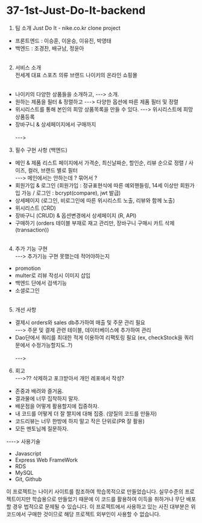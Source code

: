 # 37-1st-Just-Do-It-backend

1. 팀 소개
Just Do It - nike.co.kr clone project

  - 프론트엔드 : 이승훈, 이윤승, 이유진, 박영태<br>
  - 백엔드 : 조경찬, 배규남, 정윤아<br><br>

2. 서비스 소개<br>
  전세계 대표 스포츠 의류 브랜드 나이키의 온라인 쇼핑몰<br><br>

  - 나이키의 다양한 상품들을 소개하고, ---> 소개.
  - 원하는 제품을 필터 & 정렬하고 ---> 다양한 옵션에 따른 제품 필터 및 정렬
  - 위시리스트를 통해 본인의 희망 상품목록을 만들 수 있다.   ---> 위시리스트에 희망 상품등록
  - 장바구니 & 상세페이지에서 구매까지<br><br> ---> 
  
3. 필수 구현 사항 (백엔드)<br>
  - 메인 & 제품 리스트 페이지에서 가격순, 최신날짜순, 할인순, 리뷰 순으로 정렬 / 사이즈, 컬러, 브랜드 별로 필터<br>   ---> 메인에서는 안하는데 ? 묶어서 ?
  - 회원가입 & 로그인 (회원가입 : 정규표현식에 따른 예외핸들링, 14세 이상만 회원가입 가능 / 로그인 : bcrypt(compare), jwt 발급)<br>
  - 상세페이지 (로그인, 비로그인에 따른 위시리스트 노출, 리뷰와 함께 노출)<br>
  - 위시리스트 (CRD)<br>
  - 장바구니 (CRUD) & 옵션변경에서 상세페이지 (R, API)<br>
  - 구매하기 (orders 테이블 부재로 재고 관리만, 장바구니 구매시 카트 삭제(transaction))<br><br>

4. 추가 기능 구현 <br>  ---> 추가기능 구현 못했는데 적어야하는지 
  - promotion<br>
  - multer로 리뷰 작성시 이미지 삽입<br>
  - 백엔드 단에서 검색기능<br>
  - 소셜로그인<br><br>

5. 개선 사항<br>
  - 결제시 orders와 sales db추가하여 매출 및 주문 관리 필요<br> ---> 주문 및 결제 관련 테이블, 데이터베이스에 추가하여 관리 
  - Dao단에서 쿼리를 최대한 적게 이용하여 리팩토링 필요 (ex, checkStock을 쿼리문에서 수정가능할지도..?)<br><br>   ---> 
   
6. 회고<br> --->?? 삭제하고 포크받아서 개인 레포에서 작성?  
  - 존중과 배려와 즐거움.<br>
  - 결과물에 너무 집착하지 말자.<br>
  - 배운점을 어떻게 활용할지에 집중하자.<br>
  - 내 코드를 어떻게 더 잘 짤지에 대해 집중. (양질의 코드를 만들자)<br>
  - 코드리뷰는 너무 한방에 하지 말고 작은 단위로(PR 잘 활용)<br>
  - 모든 멘토님께 질문하자.<br>


----> 사용기술
- Javascript
- Express Web FrameWork 
- RDS
- MySQL
- Git, Github

이 프로젝트는 나이키 사이트를 참조하여 학습목적으로 만들었습니다.
실무수준의 프로젝트이지만 학습용으로 만들었기 때문에 이 코드를 활용하여 이득을 취하거나 무단 배포할 경우 법적으로 문제될 수 있습니다.
이 프로젝트에서 사용하고 있는 사진 대부분은 위코드에서 구매한 것이므로 해당 프로젝트 외부인이 사용할 수 없습니다.
